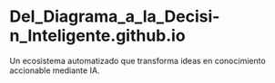 # Del_Diagrama_a_la_Decisi-n_Inteligente.github.io
Un ecosistema automatizado que transforma ideas en conocimiento accionable mediante IA.
